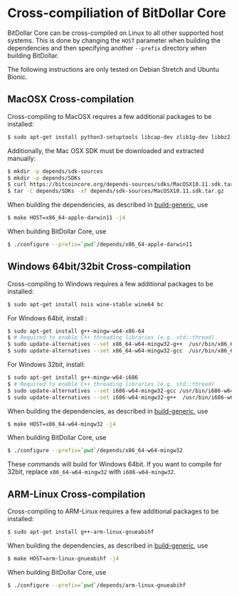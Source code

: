 Cross-compiliation of BitDollar Core
===============================

BitDollar Core can be cross-compiled on Linux to all other supported host systems. This is done by changing
the `HOST` parameter when building the dependencies and then specifying another `--prefix` directory when building BitDollar.

The following instructions are only tested on Debian Stretch and Ubuntu Bionic.

MacOSX Cross-compilation
------------------------
Cross-compiling to MacOSX requires a few additional packages to be installed:

```bash
$ sudo apt-get install python3-setuptools libcap-dev zlib1g-dev libbz2-dev
```

Additionally, the Mac OSX SDK must be downloaded and extracted manually:

```bash
$ mkdir -p depends/sdk-sources
$ mkdir -p depends/SDKs
$ curl https://bitcoincore.org/depends-sources/sdks/MacOSX10.11.sdk.tar.gz -o depends/sdk-sources/MacOSX10.11.sdk.tar.gz
$ tar -C depends/SDKs -xf depends/sdk-sources/MacOSX10.11.sdk.tar.gz
```

When building the dependencies, as described in [build-generic](build-generic.md), use

```bash
$ make HOST=x86_64-apple-darwin11 -j4
```

When building BitDollar Core, use

```bash
$ ./configure --prefix=`pwd`/depends/x86_64-apple-darwin11
```

Windows 64bit/32bit Cross-compilation
-------------------------------
Cross-compiling to Windows requires a few additional packages to be installed:

```bash
$ sudo apt-get install nsis wine-stable wine64 bc
```

For Windows 64bit, install :
```bash
$ sudo apt-get install g++-mingw-w64-x86-64
$ # Required to enable C++ threading libraries (e.g. std::thread)
$ sudo update-alternatives --set x86_64-w64-mingw32-g++  /usr/bin/x86_64-w64-mingw32-g++-posix
$ sudo update-alternatives --set x86_64-w64-mingw32-gcc  /usr/bin/x86_64-w64-mingw32-gcc-posix
```

For Windows 32bit, install:
```bash
$ sudo apt-get install g++-mingw-w64-i686
$ # Required to enable C++ threading libraries (e.g. std::thread)
$ sudo update-alternatives --set i686-w64-mingw32-gcc /usr/bin/i686-w64-mingw32-gcc-posix
$ sudo update-alternatives --set i686-w64-mingw32-g++  /usr/bin/i686-w64-mingw32-g++-posix
```

When building the dependencies, as described in [build-generic](build-generic.md), use

```bash
$ make HOST=x86_64-w64-mingw32 -j4
```

When building BitDollar Core, use

```bash
$ ./configure --prefix=`pwd`/depends/x86_64-w64-mingw32
```

These commands will build for Windows 64bit. If you want to compile for 32bit,
replace `x86_64-w64-mingw32` with `i686-w64-mingw32`.

ARM-Linux Cross-compilation
-------------------
Cross-compiling to ARM-Linux requires a few additional packages to be installed:

```bash
$ sudo apt-get install g++-arm-linux-gnueabihf
```

When building the dependencies, as described in [build-generic](build-generic.md), use

```bash
$ make HOST=arm-linux-gnueabihf -j4
```

When building BitDollar Core, use

```bash
$ ./configure --prefix=`pwd`/depends/arm-linux-gnueabihf
```
